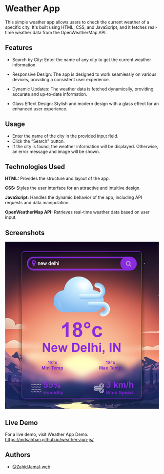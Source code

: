 # Weather App

This simple weather app allows users to check the current weather of a specific city. It's built using HTML, CSS, and JavaScript, and it fetches real-time weather data from the OpenWeatherMap API.

## Features

- Search by City: Enter the name of any city to get the current weather information.

- Responsive Design: The app is designed to work seamlessly on various devices, providing a consistent user experience.
- Dynamic Updates: The weather data is fetched dynamically, providing accurate and up-to-date information.
- Glass Effect Design: Stylish and modern design with a glass effect for an enhanced user experience.


## Usage
- Enter the name of the city in the provided input field.
- Click the "Search" button.
- If the city is found, the weather information will be displayed. Otherwise, an error message and image will be shown.




## Technologies Used

**HTML:** Provides the structure and layout of the app.

**CSS:** Styles the user interface for an attractive and intuitive design.

**JavaScript:** Handles the dynamic behavior of the app, including API requests and data manipulation.

**OpenWeatherMap API:** Retrieves real-time weather data based on user input.


## Screenshots

![App Screenshot](https://github.com/ZahidJamal-web/Weather_App/blob/main/images/Weather%20App%20.png)


## Live Demo

For a live demo, visit Weather App Demo. https://mdsahban.github.io/weather-app-js/



## Authors

- [@ZahidJamal-web](https://github.com/ZahidJamal-web)